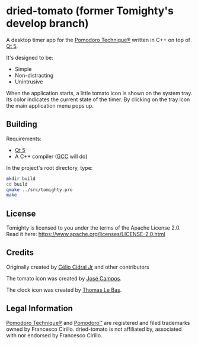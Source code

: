 # dried-tomato (former Tomighty's develop branch) #

A desktop timer app for the [Pomodoro Technique®](http://pomodorotechnique.com)
written in C++ on top of [Qt 5](http://qt-project.org).

It's designed to be:

* Simple
* Non-distracting
* Unintrusive

When the application starts, a little tomato icon is shown on the system tray. Its color indicates
the current state of the timer. By clicking on the tray icon the main application menu pops up.


## Building ##

Requirements:

* [Qt 5](http://qt-project.org)
* A C++ compiler ([GCC](https://gcc.gnu.org) will do)

In the project's root directory, type:

```bash
mkdir build
cd build
qmake ../src/tomighty.pro
make
```


## License ##

Tomighty is licensed to you under the terms of the Apache License 2.0.
Read it here: https://www.apache.org/licenses/LICENSE-2.0.html


## Credits ##

Originally created by [Célio Cidral Jr](https://github.com/ccidral) and other contributors

The tomato icon was created by [José Campos](https://www.thenounproject.com/jcampos).

The clock icon was created by [Thomas Le Bas](https://www.thenounproject.com/tlb).


## Legal Information ##

[Pomodoro Technique®](http://pomodorotechnique.com) and [Pomodoro™](http://pomodorotechnique.com)
are registered and filed trademarks owned by Francesco Cirillo. dried-tomato is not affiliated by,
associated with nor endorsed by Francesco Cirillo.
